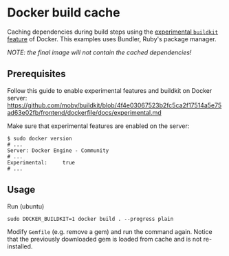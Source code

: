 # Docker build cache

Caching dependencies during build steps using the [experimental `buildkit` feature](https://github.com/moby/moby/issues/14080) of Docker. This examples uses Bundler, Ruby's package manager.

*NOTE: the final image will not contain the cached dependencies!*

## Prerequisites

Follow this guide to enable experimental features and buildkit on Docker server: https://github.com/moby/buildkit/blob/4f4e03067523b2fc5ca2f17514a5e75ad63e02fb/frontend/dockerfile/docs/experimental.md

Make sure that experimental features are enabled on the server:

```
$ sudo docker version
# ...
Server: Docker Engine - Community
# ...
Experimental:     true
# ...
```

## Usage

Run (ubuntu)

```
sudo DOCKER_BUILDKIT=1 docker build . --progress plain
```

Modify `Gemfile` (e.g. remove a gem) and run the command again. Notice that the previously downloaded gem is loaded from cache and is not re-installed.
